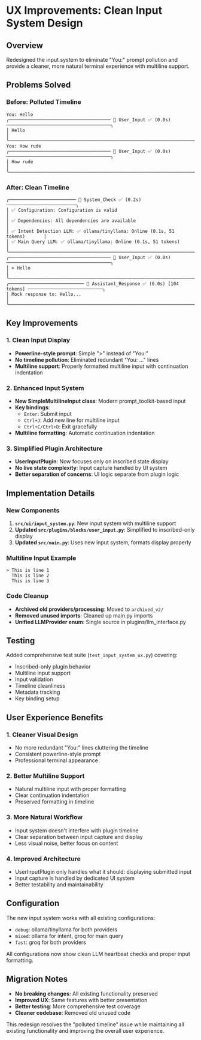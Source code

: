 # UX Improvements: Clean Input System Design

## Overview
Redesigned the input system to eliminate "You:" prompt pollution and provide a cleaner, more natural terminal experience with multiline support.

## Problems Solved

### Before: Polluted Timeline
```
You: Hello
╭────────────────────────────────────── 🔧 User_Input ✅ (0.0s) ───────────────────────────────────────╮
│ Hello                                                                                                │
╰──────────────────────────────────────────────────────────────────────────────────────────────────────╯
You: How rude
╭────────────────────────────────────── 🔧 User_Input ✅ (0.0s) ───────────────────────────────────────╮
│ How rude                                                                                             │
╰──────────────────────────────────────────────────────────────────────────────────────────────────────╯
```

### After: Clean Timeline
```
╭───────────────────────── 🔧 System_Check ✅ (0.2s) ──────────────────────────╮
│ ✅ Configuration: Configuration is valid                                     │
│ ✅ Dependencies: All dependencies are available                              │
│ ✅ Intent Detection LLM: ✅ ollama/tinyllama: Online (0.1s, 51 tokens)       │
│ ✅ Main Query LLM: ✅ ollama/tinyllama: Online (0.1s, 51 tokens)             │
╰──────────────────────────────────────────────────────────────────────────────╯
╭────────────────────────────────────── 🔧 User_Input ✅ (0.0s) ───────────────────────────────────────╮
│ > Hello                                                                                              │
╰──────────────────────────────────────────────────────────────────────────────────────────────────────╯
╭──────────────────────────── 🔧 Assistant_Response ✅ (0.0s) [104 tokens] ────────────────────────────╮
│ Mock response to: Hello...                                                                           │
╰──────────────────────────────────────────────────────────────────────────────────────────────────────╯
```

## Key Improvements

### 1. Clean Input Display
- **Powerline-style prompt**: Simple ">" instead of "You:" 
- **No timeline pollution**: Eliminated redundant "You: ..." lines
- **Multiline support**: Properly formatted multiline input with continuation indentation

### 2. Enhanced Input System
- **New SimpleMultilineInput class**: Modern prompt_toolkit-based input
- **Key bindings**:
  - `Enter`: Submit input
  - `Ctrl+J`: Add new line for multiline input
  - `Ctrl+C/Ctrl+D`: Exit gracefully
- **Multiline formatting**: Automatic continuation indentation

### 3. Simplified Plugin Architecture
- **UserInputPlugin**: Now focuses only on inscribed state display
- **No live state complexity**: Input capture handled by UI system
- **Better separation of concerns**: UI logic separate from plugin logic

## Implementation Details

### New Components
1. **`src/ui/input_system.py`**: New input system with multiline support
2. **Updated `src/plugins/blocks/user_input.py`**: Simplified to inscribed-only display
3. **Updated `src/main.py`**: Uses new input system, formats display properly

### Multiline Input Example
```
> This is line 1
  This is line 2
  This is line 3
```

### Code Cleanup
- **Archived old providers/processing**: Moved to `archived_v2/`
- **Removed unused imports**: Cleaned up main.py imports
- **Unified LLMProvider enum**: Single source in plugins/llm_interface.py

## Testing
Added comprehensive test suite (`test_input_system_ux.py`) covering:
- Inscribed-only plugin behavior
- Multiline input support
- Input validation
- Timeline cleanliness
- Metadata tracking
- Key binding setup

## User Experience Benefits

### 1. **Cleaner Visual Design**
- No more redundant "You:" lines cluttering the timeline
- Consistent powerline-style prompt
- Professional terminal appearance

### 2. **Better Multiline Support**
- Natural multiline input with proper formatting
- Clear continuation indentation
- Preserved formatting in timeline

### 3. **More Natural Workflow**
- Input system doesn't interfere with plugin timeline
- Clear separation between input capture and display
- Less visual noise, better focus on content

### 4. **Improved Architecture**
- UserInputPlugin only handles what it should: displaying submitted input
- Input capture is handled by dedicated UI system
- Better testability and maintainability

## Configuration
The new input system works with all existing configurations:
- `debug`: ollama/tinyllama for both providers
- `mixed`: ollama for intent, groq for main query  
- `fast`: groq for both providers

All configurations now show clean LLM heartbeat checks and proper input formatting.

## Migration Notes
- **No breaking changes**: All existing functionality preserved
- **Improved UX**: Same features with better presentation
- **Better testing**: More comprehensive test coverage
- **Cleaner codebase**: Removed old unused code

This redesign resolves the "polluted timeline" issue while maintaining all existing functionality and improving the overall user experience.